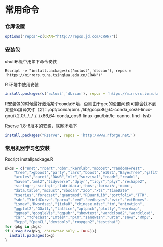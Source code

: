 # 常用命令

### 仓库设置

```R
options("repos"=c(CRAN="http://repos.jd.com/CRAN/"))
```

### 安装包

shell环境中用如下命令安装

```shell
Rscript -e "install.packages(c('mclust','dbscan'), repos = 'https://mirrors.tuna.tsinghua.edu.cn/CRAN')"
```

R 环境中使用安装

```R
install.packages(c('mclust','dbscan'), repos = 'https://mirrors.tuna.tsinghua.edu.cn/CRAN')"
```

R安装包的时候最好激活某个conda环境，否则由于gcc的设置问题 可能会找不到某些lib编译文件（如：/opt/conda/bin/../lib/gcc/x86_64-conda_cos6-linux-gnu/7.2.0/../../../../x86_64-conda_cos6-linux-gnu/bin/ld: cannot find -lssl）



Rserve 1.8-6版本的安装，联网环境下

```R
install.packages("Rserve", repos = 'http://www.rforge.net/')
```

### 常用机器学习包安装

Rscript installpackage.R

```R
pkgs = c("nnet","rpart","gbm","kernlab","mboost","randomForest",
    "tree","xgboost","party","lars","boost","e1071","BayesTree","gafit",
    "arules","caret","DWwR","mlr","survival","readr","readxl",
	"haven","xml2","tidyverse","dplyr","tidyr","plyr","reshape2",
	"stringr","stringi","lubridata","hms","formatR","mcmc",
	"data.table","mclust","dbscan","zoo","xts","timeDate",
	"tseries","forecast","quantmod","RQuantLib","portfolio","TTR",
	"sde","YieldCurve","parma","evd","evdbayes","evir","extRemes",
	"ismev","Rwordseq","jiebaR","chinese.misc","tm","animation",
	"ggplot2","GGally","lattice","aplpack","plotly","rwordmap",
	"ggmap","googleVis","ggpubr","showtext","wordcloud2","wordcloud",
	"car","forecast","Imtest","plm","sandwish","urca","snow","Rmpi",
	"Rcpp","OpenCL","devtools","roxygen2","testthat")
for (pkg in pkgs)
if (!require(pkg, character.only = TRUE)){
  install.packages(pkg)
}
```


